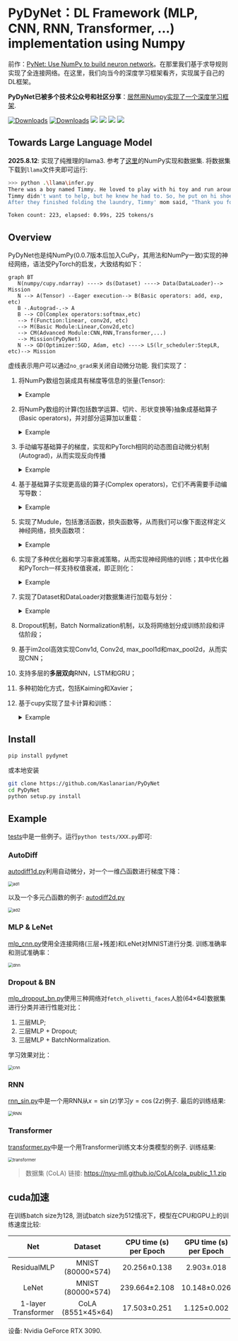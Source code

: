 # PyDyNet：DL Framework (MLP, CNN, RNN, Transformer, ...) implementation using Numpy

前作：[PyNet: Use NumPy to build neuron network](https://github.com/Kaslanarian/PyNet)。在那里我们基于求导规则实现了全连接网络。在这里，我们向当今的深度学习框架看齐，实现属于自己的DL框架。

**PyDyNet已被多个技术公众号和社区分享**：[居然用Numpy实现了一个深度学习框架](https://segmentfault.com/a/1190000042108301).

[![Downloads](https://pepy.tech/badge/pydynet)](https://pepy.tech/project/pydynet)
[![Downloads](https://static.pepy.tech/personalized-badge/pydynet?period=month&units=international_system&left_color=grey&right_color=orange&left_text=downloads/month)](https://pepy.tech/project/pydynet)
![](https://img.shields.io/pypi/l/pydynet)
![](https://img.shields.io/pypi/implementation/numpy)
![](https://img.shields.io/github/stars/Kaslanarian/PyDyNet?style=social)
![](https://img.shields.io/github/forks/Kaslanarian/PyDyNet?style=social)

## Towards Large Language Model

**2025.8.12**: 实现了纯推理的llama3. 参考了[这里](https://github.com/likejazz/llama3.np)的NumPy实现和数据集. 将数据集下载到`llama`文件夹即可运行:
```bash
>>> python .\llama\infer.py
There was a boy named Timmy. He loved to play with hi toy and run around outside. One day, Timmy' mom asked him to help her with the laundry. Timmy didn't want to help because he wanted to play. But hi mom said, "Timmy, you need to help me. It' important to help out."
Timmy didn't want to help, but he knew he had to. So, he put on hi shoe and went outside to help hi mom. A they were folding the laundry, Timmy saw a big pile of clothe on the ground. He wanted to play with them, but he knew he had to help hi mom.
After they finished folding the laundry, Timmy' mom said, "Thank you for helping me, Timmy. You did a great job!" Timmy felt proud of himself for helping hi mom and he realized that sometime it' important to help out, even if it mean doing something you don't want to do.

Token count: 223, elapsed: 0.99s, 225 tokens/s
```

## Overview

PyDyNet也是纯NumPy(0.0.7版本后加入CuPy，其用法和NumPy一致)实现的神经网络，语法受PyTorch的启发，大致结构如下：

```mermaid
graph BT
   N(numpy/cupy.ndarray) ----> ds(Dataset) ----> Data(DataLoader)--> Mission
   N --> A(Tensor) --Eager execution--> B(Basic operators: add, exp, etc)
   B -.Autograd-.-> A
   B --> CO(Complex operators:softmax,etc)
   --> f(Function:linear, conv2d, etc) 
   --> M(Basic Module:Linear,Conv2d,etc)
   --> CM(Advanced Module:CNN,RNN,Transformer,...)
   --> Mission(PyDyNet)
   N --> GD(Optimizer:SGD, Adam, etc) ----> LS(lr_scheduler:StepLR, etc)--> Mission
```

虚线表示用户可以通过`no_grad`来关闭自动微分功能. 我们实现了：

1. 将NumPy数组包装成具有梯度等信息的张量(Tensor):
   <details><summary>Example</summary>
   <p>

   ```python
   from pydynet import Tensor

   x = Tensor(1., requires_grad=True)
   print(x.data) # 1.
   print(x.ndim, x.shape, x.is_leaf) # 0, (), True
   ```
   </p>
   </details>

2. 将NumPy数组的计算(包括数学运算、切片、形状变换等)抽象成基础算子(Basic operators)，并对部分运算加以重载：
   <details><summary>Example</summary>
   <p>

   ```python
   import pydynet as pdn

   x = pdn.Tensor([1, 2, 3])
   y = pdn.exp(x) + x
   z = pdn.sum(x)
   print(z.data) # 36.192...
   ```
   </p>
   </details>

3. 手动编写基础算子的梯度，实现和PyTorch相同的动态图自动微分机制(Autograd)，从而实现反向传播
   <details><summary>Example</summary>
   <p>

   ```python
   import pydynet as pdn
   from pydynet import Tensor

   x = Tensor([1., 2., 3.], requires_grad=True)
   y = pdn.log(x) + x
   z = pdn.sum(y)

   z.backward()
   print(x.grad) # [2., 1.5, 1.33333333]
   ```
   </p>
   </details>

4. 基于基础算子实现更高级的算子(Complex operators)，它们不再需要手动编写导数：
   <details><summary>Example</summary>
   <p>

   ```python
   import pydynet as pdn

   def simple_sigmoid(x: pdn.Tensor):
       return 1 / (1 + pdn.exp(-x))
   ```
   </p>
   </details>

5. 实现了Mudule，包括激活函数，损失函数等，从而我们可以像下面这样定义神经网络，损失函数项：
   <details><summary>Example</summary>
   <p>

   ```python
   import pydynet.nn as nn
   import pydynet.nn.functional as F

   n_input = 64
   n_hidden = 128
   n_output = 10

   class Net(nn.Module):
       def __init__(self) -> None:
           super().__init__()
           self.fc1 = nn.Linear(n_input, n_hidden)
           self.fc2 = nn.Linear(n_hidden, n_output)

       def forward(self, x):
           x = self.fc1(x)
           x = F.sigmoid(x)
           return self.fc2(x)

   net = Net()
   loss = nn.CrossEntropyLoss()
   l = loss(net(X), y)
   l.backward()
   ```
   </p>
   </details>

6. 实现了多种优化器和学习率衰减策略，从而实现神经网络的训练；其中优化器和PyTorch一样支持权值衰减，即正则化：
   <details><summary>Example</summary>
   <p>

   ```python
   from pydynet.optim import Adam, StepLR

   ...
   net = Net()
   optimizer = Adam(net.parameters(), lr=0.01)
   lr_scheduler = StepLR(optimizer, step_size=10)

   for epoch in range(EPOCHES):
       for data in data_loader:
           train(...)
           optimizer.step()
       lr_scheduler.step()
   ```
   </p>
   </details>
7. 实现了Dataset和DataLoader对数据集进行加载与划分：
   <details><summary>Example</summary>
   <p>

   ```python
   from pydynet.data import Dataset, DataLoader
   
   class TrainSet(Dataset):
       def __init__(self, X, y) -> None:
           self.data = X
           self.target = y

       def __getitem__(self, index):
           return self.data[index], self.target[index]

       def __len__(self):
           return len(self.data)

    data_loader = DataLoader(TrainSet(X, y), batch_size, shuffle)
   ```
   </p>
   </details>
8. Dropout机制，Batch Normalization机制，以及将网络划分成训练阶段和评估阶段；
9. 基于im2col高效实现Conv1d, Conv2d, max_pool1d和max_pool2d，从而实现CNN；
10. 支持多层的**多层双向**RNN，LSTM和GRU；
11. 多种初始化方式，包括Kaiming和Xavier；
12. 基于cupy实现了显卡计算和训练：
    <details><summary>Example</summary>
    <p>

    ```python
    from pydynet import Tensor
       
    x = Tensor([1., 2., 3.], device='cuda')
    y = Tensor([1., 2., 3.], device='cuda')
    z = (x * y).sum()

    w = Tensor([1., 2., 3.]) # CPU上的Tensor
    x * w # 报错
    ```
    </p>
    </details>

## Install

```bash
pip install pydynet
```

或本地安装

```bash
git clone https://github.com/Kaslanarian/PyDyNet
cd PyDyNet
python setup.py install
```

## Example

[tests](./tests)中是一些例子。运行`python tests/XXX.py`即可:

### AutoDiff

[autodiff1d.py](tests/autodiff1d.py)利用自动微分，对一个一维凸函数进行梯度下降：

<img src="img/ad1d.png" alt="ad1" style="zoom:67%;" />

以及一个多元凸函数的例子: [autodiff2d.py](tests/autodiff2d.py)

<img src="img/ad2d.png" alt="ad2" style="zoom:67%;" />


### MLP & LeNet

[mlp_cnn.py](tests/mlp_cnn.py)使用全连接网络(三层+残差)和LeNet对MNIST进行分类. 训练准确率和测试准确率：

<img src="img/mlp_cnn.png" alt="dnn" style="zoom:67%;" />

### Dropout & BN

[mlp_dropout_bn.py](tests/mlp_dropout_bn.py)使用三种网络对`fetch_olivetti_faces`人脸(64×64)数据集进行分类并进行性能对比：

1. 三层MLP;
2. 三层MLP + Dropout;
3. 三层MLP + BatchNormalization.

学习效果对比：

<img src="img/dropout_BN.png" alt="cnn" style="zoom:67%;" />

### RNN

[rnn_sin.py](tests/rnn_sin.py)中是一个用RNN从$x=\sin(z)$学习$y=\cos(2z)$例子. 最后的训练结果:

<img src="img/RNN.png" alt="RNN" style="zoom:67%;" />

### Transformer

[transformer.py](tests/transformer.py)中是一个用Transformer训练文本分类模型的例子. 训练结果:

<img src="img/transformer.png" alt="transformer" style="zoom:67%;" />

> 数据集 (CoLA) 链接: <https://nyu-mll.github.io/CoLA/cola_public_1.1.zip>

## cuda加速

在训练batch size为128, 测试batch size为512情况下，模型在CPU和GPU上的训练速度比较:

|         Net         |      Dataset      | CPU time (s) per Epoch | GPU time (s) per Epoch |
| :-----------------: | :---------------: | :--------------------: | :--------------------: |
|     ResidualMLP     | MNIST (80000×574) |      20.256±0.138      |       2.903±.018       |
|        LeNet        | MNIST (80000×574) |     239.664±2.108      |      10.148±0.026      |
| 1-layer Transformer | CoLA (8551×45×64) |      17.503±0.251      |      1.125±0.002       |

设备: Nvidia GeForce RTX 3090.
